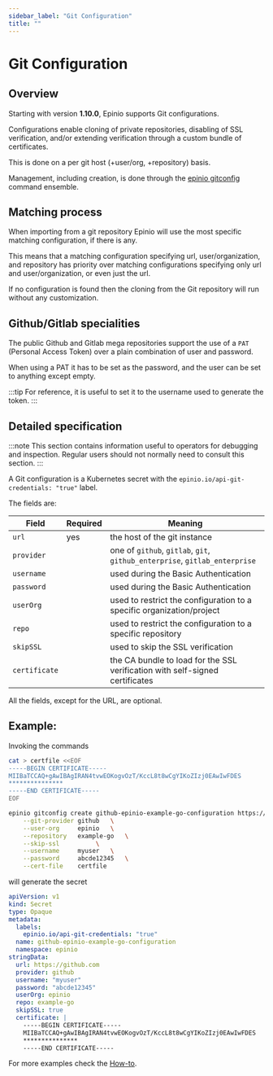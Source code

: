 ```yaml
---
sidebar_label: "Git Configuration"
title: ""
---
```


<head>
  <link rel="canonical" href="https://docs.epinio.io/references/git_configuration"/>
</head>

# Git Configuration

## Overview

Starting with version **1.10.0**, Epinio supports Git configurations.

Configurations enable cloning of private repositories, disabling of SSL verification, and/or
extending verification through a custom bundle of certificates.

This is done on a per git host (+user/org, +repository) basis.

Management, including creation, is done through the
[epinio gitconfig](commands/cli/gitconfig/epinio_gitconfig.md)
command ensemble.

## Matching process

When importing from a git repository Epinio will use the most specific matching configuration, if
there is any.

This means that a matching configuration specifying url, user/organization, and repository has
priority over matching configurations specifying only url and user/organization, or even just the
url.

If no configuration is found then the cloning from the Git repository will run without any
customization.

## Github/Gitlab specialities

The public Github and Gitlab mega repositories support the use of a `PAT` (Personal Access Token)
over a plain combination of user and password.

When using a PAT it has to be set as the password, and the user can be set to anything except empty.

:::tip
For reference, it is useful to set it to the username used to generate the token.
:::

## Detailed specification

:::note
This section contains information useful to operators for debugging and inspection. 
Regular users should not normally need to consult this section.
:::

A Git configuration is a Kubernetes secret with the `epinio.io/api-git-credentials: "true"` label.

The fields are:

|Field		|Required|Meaning									|
|---		|---	|---										|
|`url`		|yes	| the host of the git instance							|
|`provider`	|	| one of `github`, `gitlab`, `git`, `github_enterprise`, `gitlab_enterprise`	|
|`username`	|	| used during the Basic Authentication						|
|`password`	|	| used during the Basic Authentication						|
|`userOrg`	|	| used to restrict the configuration to a specific organization/project		|
|`repo`		|	| used to restrict the configuration to a specific repository			|
|`skipSSL`	|	| used to skip the SSL verification						|
|`certificate`	|	| the CA bundle to load for the SSL verification with self-signed certificates	|

All the fields, except for the URL, are optional.

## Example:

Invoking the commands

```bash
cat > certfile <<EOF
-----BEGIN CERTIFICATE-----
MIIBaTCCAQ+gAwIBAgIRAN4tvwEOKogvOzT/KccL8t8wCgYIKoZIzj0EAwIwFDES
***************
-----END CERTIFICATE-----
EOF

epinio gitconfig create github-epinio-example-go-configuration https://github.com \
    --git-provider github	\
    --user-org 	   epinio	\
    --repository   example-go	\
    --skip-ssl	   		\
    --username 	   myuser	\
    --password 	   abcde12345	\
    --cert-file	   certfile
```

will generate the secret

```yaml
apiVersion: v1 
kind: Secret 
type: Opaque 
metadata: 
  labels: 
    epinio.io/api-git-credentials: "true"
  name: github-epinio-example-go-configuration 
  namespace: epinio 
stringData:
  url: https://github.com
  provider: github
  username: "myuser" 
  password: "abcde12345" 
  userOrg: epinio 
  repo: example-go 
  skipSSL: true 
  certificate: |
    -----BEGIN CERTIFICATE-----
    MIIBaTCCAQ+gAwIBAgIRAN4tvwEOKogvOzT/KccL8t8wCgYIKoZIzj0EAwIwFDES
    ***************
    -----END CERTIFICATE-----
```

For more examples check the [How-to](../howtos/customization/create_git_configuration.md).
